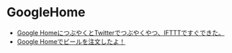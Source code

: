 
# GoogleHome

* [Google HomeにつぶやくとTwitterでつぶやくやつ、IFTTTですぐできた。](https://qiita.com/kazunori279/items/fdadbfde58ed133bb9d5)
* [Google Homeでビールを注文したよ！](https://utage.headwaters.co.jp/blog/?p=6832)